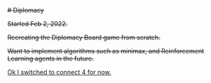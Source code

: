 ~~# Diplomacy~~

~~Started Feb 2, 2022.~~

~~Recreating the Diplomacy Board game from scratch.~~

~~Want to implement algorithms such as minimax, and Reinforcement Learning agents in the future.~~

[Ok I switched to connect 4 for now.](https://github.com/Aiqojo/Connect-4)



